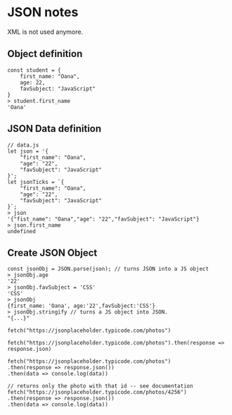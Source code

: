 # JSON notes

XML is not used anymore.

## Object definition

    const student = {
        first_name: "Oana",
        age: 22,
        favSubject: "JavaScript"
    }
    > student.first_name
    'Oana'

## JSON Data definition

    // data.js
    let json = '{
        "first_name": "Oana",
        "age": "22",
        "favSubject": "JavaScript"
    }';
    let jsonTicks = `{
        "first_name": "Oana",
        "age": "22",
        "favSubject": "JavaScript"
    }`;
    > json
    '{"fist_name": "Oana","age": "22","favSubject": "JavaScript"}
    > json.first_name
    undefined

## Create JSON Object

    const jsonObj = JSON.parse(json); // turns JSON into a JS object
    > jsonObj.age
    '22'
    > jsonObj.favSubject = 'CSS'
    'CSS'
    > jsonObj
    {first_name: 'Oana', age:'22',favSubject:'CSS'}
    > jsonObj.stringify // turns a JS object into JSON.
    "{...}"

    fetch("https://jsonplaceholder.typicode.com/photos")

    fetch("https://jsonplaceholder.typicode.com/photos").then(response => response.json)

    fetch("https://jsonplaceholder.typicode.com/photos")
    .then(response => response.json())
    .then(data => console.log(data))

    // returns only the photo with that id -- see documentation
    fetch("https://jsonplaceholder.typicode.com/photos/4256")
    .then(response => response.json())
    .then(data => console.log(data))
